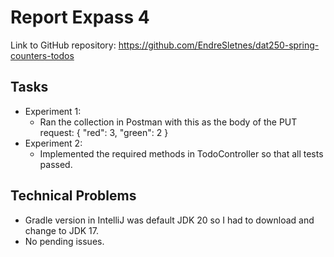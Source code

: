 # Report Expass 4
Link to GitHub repository: https://github.com/EndreSletnes/dat250-spring-counters-todos

## Tasks
* Experiment 1:
    * Ran the collection in Postman with this as the body of the PUT request:
      {
        "red": 3,
        "green": 2 
      }
* Experiment 2:
    * Implemented the required methods in TodoController so that all tests passed.

## Technical Problems
* Gradle version in IntelliJ was default JDK 20 so I had to download and change to JDK 17.
* No pending issues.
